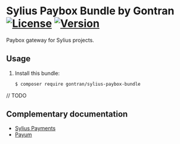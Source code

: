 # Sylius Paybox Bundle by Gontran [![License](https://img.shields.io/packagist/l/gontran/sylius-paybox.svg)](https://packagist.org/packages/gontran/sylius-paybox) [![Version](https://img.shields.io/packagist/v/gontran/sylius-paybox.svg)](https://packagist.org/packages/gontran/sylius-paybox)

Paybox gateway for Sylius projects.

## Usage

1. Install this bundle:

    ```bash
    $ composer require gontran/sylius-paybox-bundle
    ```

// TODO

## Complementary documentation

- [Sylius Payments](http://docs.sylius.org/en/latest/book/orders/payments.html)
- [Payum](https://github.com/Payum/Payum/blob/master/docs/index.md)
